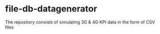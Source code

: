 # file-db-datagenerator
The repository consists of simulating 3G &amp; 4G KPI data in the form of CSV files

